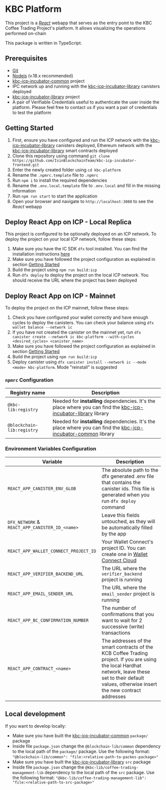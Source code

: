 # KBC Platform

This project is a [_React_](https://reactjs.org/) webapp that serves as the entry point to the KBC Coffee Trading Project's platform. It allows visualizing the operations performed on-chain

This package is written in TypeScript.

## Prerequisites

-   [Git](https://git-scm.com/)
-   [Nodejs](https://nodejs.org/en) (v.18.x recommended)
-   [kbc-icp-incubator-common](https://github.com/IsinBlockchainTeam/kbc-icp-incubator-common) project
-   IPC network up and running with the [kbc-icp-incubator-library](https://github.com/IsinBlockchainTeam/kbc-icp-incubator-library) canisters deployed
-   [kbc-icp-incubator-library](https://github.com/IsinBlockchainTeam/kbc-icp-incubator-library) project
-   A pair of Verifiable Credentials useful to authenticate the user inside the platform. Please feel free to contact us if you want a pair of credentials to test the platform

## Getting Started

1. First, ensure you have configured and run the ICP network with the [kbc-icp-incubator-library](https://github.com/IsinBlockchainTeam/kbc-icp-incubator-library) canisters deployed, Ethereum network with the [kbc-icp-incubator-library](https://github.com/IsinBlockchainTeam/kbc-icp-incubator-library) smart contracts deployed
2. Clone this repository using command `git clone https://github.com/IsinBlockchainTeam/kbc-icp-incubator-frontend.git`
3. Enter the newly created folder using `cd kbc-platform`
4. Rename the `.npmrc.template` file to `.npmrc`
5. Run `npm i` to install the required dependencies
6. Rename the `.env.local.template` file to `.env.local` and fill in the missing information
7. Run `npm run start` to start the application
8. Open your browser and navigate to `http://localhost:3000` to see the _React_ webapp

## Deploy React App on ICP - Local Replica

This project is configured to be optionally deployed on an ICP network. To deploy the project on your local ICP network, follow these steps:

1. Make sure you have the IC SDK `dfx` tool installed. You can find the installation instructions [here](https://internetcomputer.org/docs/current/developer-docs/getting-started/install/)
2. Make sure you have followed the project configuration as explained in section [Getting Started](#getting-started)
3. Build the project using `npm run build:icp`
4. Run `dfx deploy` to deploy the project on the local ICP network. You should receive the URL where the project has been deployed

## Deploy React App on ICP - Mainnet

To deploy the project on the ICP mainnet, follow these steps:

1. Check you have configured your wallet correctly and have enough cycles to deploy the canisters. You can check your balance using `dfx wallet balance --network ic`
2. If you have not created the canister on the mainnet yet, run `dfx canister create --network ic kbc-platform --with-cycles <desired_cycles> <canister_name>`
3. Make sure you have followed the project configuration as explained in section [Getting Started](#getting-started)
4. Build the project using `npm run build:icp`
5. Deploy canister using `dfx canister install --network ic --mode <mode> kbc-platform`. Mode "reinstall" is suggested

### `npmrc` Configuration

| Registry name              | Description                                                                                                                                                                        |
| -------------------------- |------------------------------------------------------------------------------------------------------------------------------------------------------------------------------------|
| `@kbc-lib:registry`        | Needed for **installing** dependencies. It's the place where you can find the [kbc-icp-incubator-library](https://github.com/IsinBlockchainTeam/kbc-icp-incubator-library) library |
| `@blockchain-lib:registry` | Needed for **installing** dependencies. It's the place where you can find the [kbc-icp-incubator-common](https://github.com/IsinBlockchainTeam/kbc-icp-incubator-common) library   |

### Environment Variables Configuration

| Variable                                       | Description                                                                                                                                                                                              |
| ---------------------------------------------- |----------------------------------------------------------------------------------------------------------------------------------------------------------------------------------------------------------|
| `REACT_APP_CANISTER_ENV_GLOB` | The absolute path to the dfx generated .env file that contains the canister ids. This file is generated when you run `dfx deploy` command                                                                |
| `DFX_NETWORK` & `REACT_APP_CANISTER_ID_<name>` | Leave this fields untouched, as they will be automatically filled by the app                                                                                                                             |
| `REACT_APP_WALLET_CONNECT_PROJECT_ID`          | Your Wallet Connect's project ID. You can create one in [Wallet Connect Cloud](https://cloud.walletconnect.com/app)                                                                                      |
| `REACT_APP_VERIFIER_BACKEND_URL`               | The URL where the `verifier_backend` project is running                                                                                                                                                  |
| `REACT_APP_EMAIL_SENDER_URL`                   | The URL where the `email_sender` project is running                                                                                                                                                      |
| `REACT_APP_BC_CONFIRMATION_NUMBER`             | The number of confirmations that you want to wait for 2 successive (write) transactions                                                                                                                  |
| `REACT_APP_CONTRACT_<name>`                    | The addresses of the smart contracts of the KCB Coffee Trading project. If you are using the local Hardhat network, leave these set to their default values, otherwise insert the new contract addresses |

## Local development

If you want to develop locally:

-   Make sure you have built the [kbc-icp-incubator-common](https://github.com/IsinBlockchainTeam/kbc-icp-incubator-common) `package/` package
-   Inside file `package.json` change the `@blockchain-lib/common` dependency to the local path of the `package/` package. Use the following format: `"@blockchain-lib/common": "file:<relative-path-to-packes-package>"`
-   Make sure you have built the [kbc-icp-incubator-library](https://github.com/IsinBlockchainTeam/kbc-icp-incubator-library) `src` package
-   Inside file `package.json` change the `@kbc-lib/coffee-trading-management-lib` dependency to the local path of the `src` package. Use the following format: `"@kbc-lib/coffee-trading-management-lib": "file:<relative-path-to-src-package>"`
